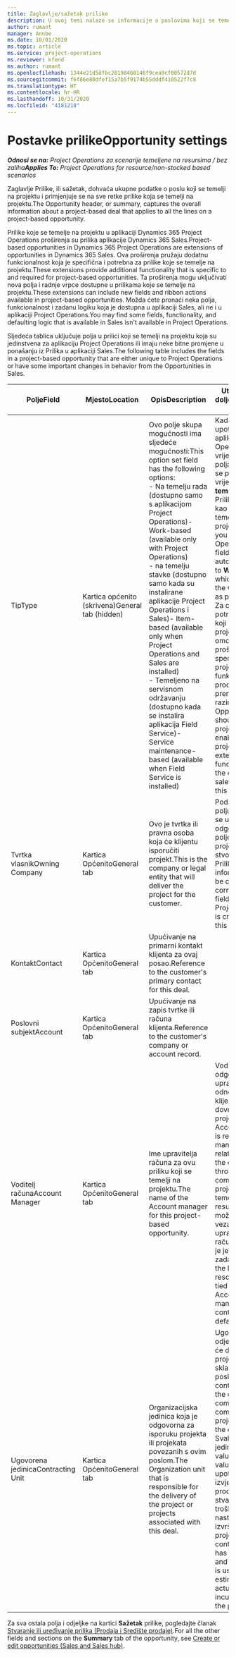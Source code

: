 ```yaml
---
title: Zaglavlje/sažetak prilike
description: U ovoj temi nalaze se informacije o poslovima koji se temelje na projektu i redcima prilike koji se temelje na projektu.
author: rumant
manager: Annbe
ms.date: 10/01/2020
ms.topic: article
ms.service: project-operations
ms.reviewer: kfend
ms.author: rumant
ms.openlocfilehash: 1344e21d58fbc28198468146f9cea9cf00572d7d
ms.sourcegitcommit: f6f86e80dfef15a7b5f9174b55dddf410522f7c8
ms.translationtype: HT
ms.contentlocale: hr-HR
ms.lasthandoff: 10/31/2020
ms.locfileid: "4181218"
---
```

# <a name="opportunity-settings"></a><span data-ttu-id="a7d9e-103">Postavke prilike</span><span class="sxs-lookup"><span data-stu-id="a7d9e-103">Opportunity settings</span></span>

<span data-ttu-id="a7d9e-104">_**Odnosi se na:** Project Operations za scenarije temeljene na resursima / bez zaliha_</span><span class="sxs-lookup"><span data-stu-id="a7d9e-104">_**Applies To:** Project Operations for resource/non-stocked based scenarios_</span></span>


<span data-ttu-id="a7d9e-105">Zaglavlje Prilike, ili sažetak, dohvaća ukupne podatke o poslu koji se temelji na projektu i primjenjuje se na sve retke prilike koja se temelji na projektu.</span><span class="sxs-lookup"><span data-stu-id="a7d9e-105">The Opportunity header, or summary, captures the overall information about a project-based deal that applies to all the lines on a project-based opportunity.</span></span>

<span data-ttu-id="a7d9e-106">Prilike koje se temelje na projektu u aplikaciji Dynamics 365 Project Operations proširenja su prilika aplikacije Dynamics 365 Sales.</span><span class="sxs-lookup"><span data-stu-id="a7d9e-106">Project-based opportunities in Dynamics 365 Project Operations are extensions of opportunities in Dynamics 365 Sales.</span></span> <span data-ttu-id="a7d9e-107">Ova proširenja pružaju dodatnu funkcionalnost koja je specifična i potrebna za prilike koje se temelje na projektu.</span><span class="sxs-lookup"><span data-stu-id="a7d9e-107">These extensions provide additional functionality that is specific to and required for project-based opportunities.</span></span> <span data-ttu-id="a7d9e-108">Ta proširenja mogu uključivati nova polja i radnje vrpce dostupne u prilikama koje se temelje na projektu.</span><span class="sxs-lookup"><span data-stu-id="a7d9e-108">These extensions can include new fields and ribbon actions available in project-based opportunities.</span></span> <span data-ttu-id="a7d9e-109">Možda ćete pronaći neka polja, funkcionalnost i zadanu logiku koja je dostupna u aplikaciji Sales, ali ne i u aplikaciji Project Operations.</span><span class="sxs-lookup"><span data-stu-id="a7d9e-109">You may find some fields, functionality, and defaulting logic that is available in Sales isn't available in Project Operations.</span></span>

<span data-ttu-id="a7d9e-110">Sljedeća tablica uključuje polja u prilici koji se temelji na projektu koja su jedinstvena za aplikaciju Project Operations ili imaju neke bitne promjene u ponašanju iz Prilika u aplikaciji Sales.</span><span class="sxs-lookup"><span data-stu-id="a7d9e-110">The following table includes the fields in a project-based opportunity that are either unique to Project Operations or have some important changes in behavior from the Opportunities in Sales.</span></span>

| <span data-ttu-id="a7d9e-111">**Polje**</span><span class="sxs-lookup"><span data-stu-id="a7d9e-111">**Field**</span></span> | <span data-ttu-id="a7d9e-112">**Mjesto**</span><span class="sxs-lookup"><span data-stu-id="a7d9e-112">**Location**</span></span> | <span data-ttu-id="a7d9e-113">**Opis**</span><span class="sxs-lookup"><span data-stu-id="a7d9e-113">**Description**</span></span> | <span data-ttu-id="a7d9e-114">**Utjecaj prema dolje**</span><span class="sxs-lookup"><span data-stu-id="a7d9e-114">**Downstream impact**</span></span> |
| --- | --- | --- | --- |
| <span data-ttu-id="a7d9e-115">Tip</span><span class="sxs-lookup"><span data-stu-id="a7d9e-115">Type</span></span> | <span data-ttu-id="a7d9e-116">Kartica općenito (skrivena)</span><span class="sxs-lookup"><span data-stu-id="a7d9e-116">General tab (hidden)</span></span> | <span data-ttu-id="a7d9e-117">Ovo polje skupa mogućnosti ima sljedeće mogućnosti:</span><span class="sxs-lookup"><span data-stu-id="a7d9e-117">This option set field has the following options:</span></span></br><span data-ttu-id="a7d9e-118">- Na temelju rada (dostupno samo s aplikacijom Project Operations)</span><span class="sxs-lookup"><span data-stu-id="a7d9e-118">- Work-based (available only with Project Operations)</span></span></br><span data-ttu-id="a7d9e-119">- na temelju stavke (dostupno samo kada su instalirane aplikacije Project Operations i Sales)</span><span class="sxs-lookup"><span data-stu-id="a7d9e-119">- Item-based (available only when Project Operations and Sales are installed)</span></span></br><span data-ttu-id="a7d9e-120">- Temeljeno na servisnom održavanju (dostupno kada se instalira aplikacija Field Service)</span><span class="sxs-lookup"><span data-stu-id="a7d9e-120">- Service maintenance-based (available when Field Service is installed)</span></span> | <span data-ttu-id="a7d9e-121">Kada upotrebljavate aplikaciju Project Operations, vrijednost ovog polja automatski se postavlja na vrijednost **Na temelju rada** što Priliku klasificira kao priliku koji se temelji na projektu.</span><span class="sxs-lookup"><span data-stu-id="a7d9e-121">When you use Project Operations, this field value is automatically set to **Work-based** which classifies the Opportunity as project-based.</span></span> <span data-ttu-id="a7d9e-122">Za ovaj posao potrebna je prilika koji se temelji na projektu, koja će omogućiti sva proširenja specifična za projekt i funkcionalnost u procesu prodaje prema nižim razinama.</span><span class="sxs-lookup"><span data-stu-id="a7d9e-122">An Opportunity should be project-based to enable all project-specific extensions and functionality in the downstream sales process for this deal.</span></span> |
| <span data-ttu-id="a7d9e-123">Tvrtka vlasnik</span><span class="sxs-lookup"><span data-stu-id="a7d9e-123">Owning Company</span></span> | <span data-ttu-id="a7d9e-124">Kartica Općenito</span><span class="sxs-lookup"><span data-stu-id="a7d9e-124">General tab</span></span> | <span data-ttu-id="a7d9e-125">Ovo je tvrtka ili pravna osoba koja će klijentu isporučiti projekt.</span><span class="sxs-lookup"><span data-stu-id="a7d9e-125">This is the company or legal entity that will deliver the project for the customer.</span></span> | <span data-ttu-id="a7d9e-126">Podaci o ovom polju kopirat će se u odgovarajuće polje na ponudi projekta koja je stvorena iz ove Prilike.</span><span class="sxs-lookup"><span data-stu-id="a7d9e-126">This field information will be copied to the corresponding field on the Project quote that is created from this Opportunity.</span></span> |
| <span data-ttu-id="a7d9e-127">Kontakt</span><span class="sxs-lookup"><span data-stu-id="a7d9e-127">Contact</span></span> | <span data-ttu-id="a7d9e-128">Kartica Općenito</span><span class="sxs-lookup"><span data-stu-id="a7d9e-128">General tab</span></span> | <span data-ttu-id="a7d9e-129">Upućivanje na primarni kontakt klijenta za ovaj posao.</span><span class="sxs-lookup"><span data-stu-id="a7d9e-129">Reference to the customer's primary contact for this deal.</span></span> | |
| <span data-ttu-id="a7d9e-130">Poslovni subjekt</span><span class="sxs-lookup"><span data-stu-id="a7d9e-130">Account</span></span> | <span data-ttu-id="a7d9e-131">Kartica Općenito</span><span class="sxs-lookup"><span data-stu-id="a7d9e-131">General tab</span></span> | <span data-ttu-id="a7d9e-132">Upućivanje na zapis tvrtke ili računa klijenta.</span><span class="sxs-lookup"><span data-stu-id="a7d9e-132">Reference to the customer's company or account record.</span></span> | |
| <span data-ttu-id="a7d9e-133">Voditelj računa</span><span class="sxs-lookup"><span data-stu-id="a7d9e-133">Account Manager</span></span> | <span data-ttu-id="a7d9e-134">Kartica Općenito</span><span class="sxs-lookup"><span data-stu-id="a7d9e-134">General tab</span></span> | <span data-ttu-id="a7d9e-135">Ime upravitelja računa za ovu priliku koji se temelji na projektu.</span><span class="sxs-lookup"><span data-stu-id="a7d9e-135">The name of the Account manager for this project-based opportunity.</span></span> | <span data-ttu-id="a7d9e-136">Voditelj računa odgovoran je za upravljanje odnosom s klijentom kroz dovršetak ovog projekta.</span><span class="sxs-lookup"><span data-stu-id="a7d9e-136">The Account manager is responsible for managing the relationship with the customer through the completion of this project.</span></span> <span data-ttu-id="a7d9e-137">Na temelju zapisa resursa koji se može rezervirati vezanog za upravitelja računa, ugovorna je jedinica zadana.</span><span class="sxs-lookup"><span data-stu-id="a7d9e-137">Based on the bookable resource record tied to the Account manager, the contracting unit is defaulted.</span></span> |
| <span data-ttu-id="a7d9e-138">Ugovorena jedinica</span><span class="sxs-lookup"><span data-stu-id="a7d9e-138">Contracting Unit</span></span> | <span data-ttu-id="a7d9e-139">Kartica Općenito</span><span class="sxs-lookup"><span data-stu-id="a7d9e-139">General tab</span></span> | <span data-ttu-id="a7d9e-140">Organizacijska jedinica koja je odgovorna za isporuku projekta ili projekata povezanih s ovim poslom.</span><span class="sxs-lookup"><span data-stu-id="a7d9e-140">The Organization unit that is responsible for the delivery of the project or projects associated with this deal.</span></span> | <span data-ttu-id="a7d9e-141">Ugovorna jedinica odjel je tvrtke koji će dovršiti projekt(e) nakon sklapanja posla.</span><span class="sxs-lookup"><span data-stu-id="a7d9e-141">The contracting unit is the division of the company that will complete the project(s) after the deal is closed.</span></span> <span data-ttu-id="a7d9e-142">Svaka ugovorna jedinica ima valutu i ta se valuta upotrebljava za izvješćivanje o procijenjenim i stvarnim troškovima nastalim tijekom izvršenja projekta.</span><span class="sxs-lookup"><span data-stu-id="a7d9e-142">Every contracting unit has a currency, and this currency is used to report estimated and actual costs incurred during the project.</span></span> |

<span data-ttu-id="a7d9e-143">Za sva ostala polja i odjeljke na kartici **Sažetak** prilike, pogledajte članak [Stvaranje ili uređivanje prilika (Prodaja i Središte prodaje)](https://docs.microsoft.com/dynamics365/sales-enterprise/create-edit-opportunity-sales).</span><span class="sxs-lookup"><span data-stu-id="a7d9e-143">For all the other fields and sections on the **Summary** tab of the opportunity, see [Create or edit opportunities (Sales and Sales hub)](https://docs.microsoft.com/dynamics365/sales-enterprise/create-edit-opportunity-sales).</span></span>
